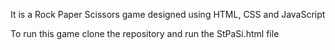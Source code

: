 It is a Rock Paper Scissors game designed using HTML, CSS and JavaScript

To run this game clone the repository and run the StPaSi.html file
